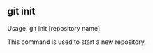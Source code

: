 ## git init

<p> Usage: git init [repository name]

 

This command is used to start a new repository.

</p>
